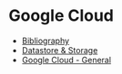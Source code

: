 # Google Cloud

* [Bibliography](Bibliography.md)
* [Datastore & Storage](Datastore%20&%20Storage.md)
* [Google Cloud - General](Google%20Cloud%20-%20General.md)
